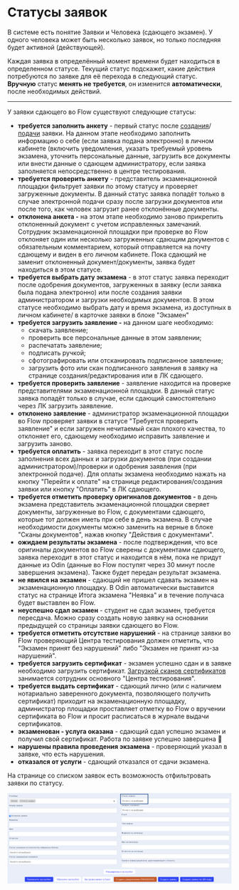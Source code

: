 # Статусы заявок

В системе есть понятие Заявки и Человека (сдающего экзамен). У одного человека может быть несколько заявок, но только последняя будет активной (действующей).&#x20;

Каждая заявка в определённый момент времени будет находиться в определенном статусе. Текущий статус подскажет, какие действия потребуются по заявке для её перехода в следующий статус. \
**Вручную** статус **менять не требуется**,  он изменится **автоматически**, после необходимых действий.&#x20;

***

У заявки сдающего во Flow существуют следующие статусы:

* **требуется заполнить анкету** -  первый статус после [создания](dobavlenie-zayavki-vruchnuyu/)/[подачи](dobavlenie-zayavki-s-lendinga/) заявки. На данном этапе необходимо заполнить информацию о себе (если заявка подана электронно) в личном кабинете (включить уведомления, указать требуемый уровень экзамена, уточнить персональные данные, загрузить все документы или внести данные о сдающем администратору, если заявка заполняется непосредственно в центре тестирования.
* **требуется проверить анкету** - представитель экзаменационной площадки фильтрует заявки по этому статусу и проверяет загруженные документы.   В данный статус заявка попадёт только в случае электронной подачи сразу после загрузки документов или после того, как человек загрузит ранее отклонённые документы.
* **отклонена анкета -** на этом этапе необходимо заново прикрепить отклоненный документ с учетом исправленных замечаний. Сотрудник экзаменационной площадки при проверке во Flow отклоняет один или несколько загруженных сдающим документов с обязательным комментарием, который отправляется на почту сдающему и виден в его личном кабинете. Пока сдающий не заменит отклоненный документ/документы, заявка будет находиться в этом статусе.
* **требуется выбрать дату экзамена** - в этот статус заявка переходит после одобрения документов, загруженных в заявку (если заявка была подана электронно) или после создания заявки администратором и загрузки необходимых документов. В этом статусе необходимо  выбрать дату и время экзамена, из доступных в личном кабинете/ в карточке заявки в блоке "Экзамен"
* **требуется загрузить заявление -** на данном шаге необходимо:&#x20;
  * скачать заявление;&#x20;
  * проверить все персональные данные в этом заявлении;&#x20;
  * распечатать заявление;&#x20;
  * подписать ручкой;&#x20;
  * сфотографировать или отсканировать подписанное заявление;&#x20;
  * загрузить фото или скан подписанного заявления в заявку на странице создания/редактирования или в ЛК сдающего.
* **требуется проверить заявление** - заявление находится на проверке представителями экзаменационной площадки. В данный статус заявка попадёт только в случае, если сдающий самостоятельно через ЛК загрузить заявление.
* **отклонено заявление** - администратор экзаменационной площадки  во  Flow проверяет заявки в статусе "Требуется проверить заявление" и если загружен нечитаемый скан плохого качества, то отклоняет его, сдающему необходимо исправить заявление и загрузить заново.&#x20;
* **требуется оплатить** - заявка переходит в этот статус после заполнения всех данных и загрузки документов (при создании администратором)/проверки и одобрения заявления (при электронной подаче).  Для оплаты экзамена необходимо нажать на кнопку "Перейти к оплате" на странице редактирования/создания заявки или кнопку "Оплатить" в ЛК сдающего.
* **требуется отметить проверку оригиналов документов -** в день экзамена представитель экзаменационной площадки сверяет документы, загруженные во Flow, с документами сдающего, которые тот должен иметь при себе в день экзамена.  В случае необходимости документы можно заменить на верные в блоке "Сканы документов", нажав кнопку "Действия с документами".
* **ожидаем результаты экзамена** - после подтверждения, что все оригиналы документов во Flow сверены с документами сдающего, заявка  переходит в этот статус и находится в нём, пока не придут данные из Odin (данные во Flow поступят через 30 минут после завершения экзамена). Также будет передан результат экзамена.
* **не явился на экзамен** -  сдающий не пришел сдавать экзамен на экзаменационную площадку. В Odin автоматически выставится статус на странице Итога экзамена "Неявка" и в течение получаса будет выставлен во Flow.
* **неуспешно сдал экзамен** - студент не сдал экзамен, требуется пересдача. Можно сразу создать новую заявку на основании предыдущей со страницы заявки сдающего во Flow.
* **требуется отметить отсутствие нарушений** - на странице заявки во Flow проверяющий Центра тестирования должен отметить, что "Экзамен принят без нарушений" либо "Экзамен не принят из-за нарушений".&#x20;
* **требуется загрузить сертификат** - экзамен успешно сдан и в заявке необходимо загрузить сертификат. [Загрузкой сканов  сертификатов](sertifikaty/zagruzka-skana-sertifikata-v-zayavku.md) занимается сотрудник основного "Центра тестирования".&#x20;
* **требуется выдать сертификат** - сдающий лично (или с наличием нотариально заверенного документа, позволяющего получить сертификат) приходит на экзаменационную площадку, администратор площадки проставляет  отметку во Flow о вручении сертификата во Flow и просит расписаться в журнале выдачи сертификатов.
* **экзаменован - услуга оказана** -  сдающий сдал успешно экзамен и получил свой сертификат. Работа по заявке успешно завершена :tada:
* **нарушены правила проведения экзамена** - проверяющий указал в заявке, что есть нарушения.
* **отказался от услуги** - сдающий отказался от сдачи экзамена.

На странице со списком заявок есть возможность отфильтровать заявки по статусу.&#x20;

![](<../.gitbook/assets/image (396).png>)
